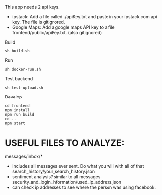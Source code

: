 This app needs 2 api keys.

- ipstack: Add a file called ./apiKey.txt and paste in your ipstack.com api key. 
  The file is gitignored. 
- Google Maps:
  Add a google maps API key to a file frontend/public/apiKey.txt. (also gitignored)

Build

    sh build.sh

Run

    sh docker-run.sh

Test backend

    sh test-upload.sh

Develop

    cd frontend
    npm install
    npm run build
    cd ..
    npm start

USEFUL FILES TO ANALYZE:
========================

messages/inbox/*
 -  includes all messages ever sent. Do what you will with all of that
search_history/your_search_history.json
 -  sentiment analysis? similar to all messages
security_and_login_information/used_ip_address.json
 -  can check ip addresses to see where the person was using facebook.
